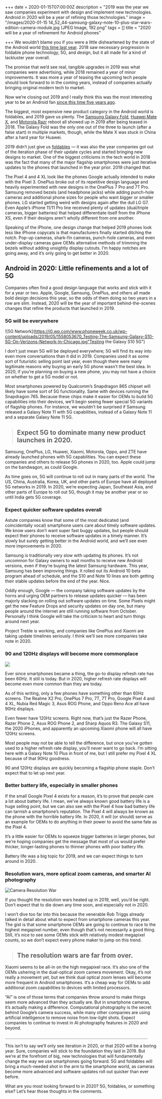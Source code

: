 +++
date = 2020-01-15T07:00:00Z
description = "2019 was the year we saw companies experiment with design and implement new technologies. Android in 2020 will be a year of refining those technologies."
image = "/images/2020-01-15 14_52_44-samsung-galaxy-note-10-plus-star-wars-edition-camera-module.jpg (JPEG Image, 192.png"
tags = []
title = "2020 will be a year of refinement for Android phones"

+++
We wouldn’t blame you if you were a little disheartened by the state of the Android world [this time last year](https://www.androidauthority.com/android-2019-predictions-923244/). 2018 saw necessary progression in foldable phone technology, 5G, and design, but it all made for a kind of lackluster year overall.

The promise that we’d see real, tangible upgrades in 2019 was what companies were advertising, while 2018 remained a year of minor improvements. It was more a year of teasing the upcoming tech people should look forward to in the coming years, instead of companies actually bringing original modern tech to market.

Now we’re closing out 2019 and I really think this was the most interesting year to be an Android fan [since this time five years ago](https://www.androidauthority.com/best-smartphones-of-the-decade-2014-1065667/).

The biggest, most expensive new product category in the Android world is foldables, and 2019 gave us plenty. The [Samsung Galaxy Fold](https://haroldtalks.tech/2019/03/27/Foldables/), [Huawei Mate X](https://haroldtalks.tech/2019/03/27/Foldables/), and [Motorola Razr](https://haroldtalks.tech/2019/03/27/Foldables/) reboot all showed up in 2019 after being teased in 2018. The Galaxy Fold was the only one out of the three to launch (after a false start) in multiple markets, though, while the Mate X was stuck in China after a hard year for Huawei.

2019 didn’t just give us [foldables](https://haroldtalks.tech/2019/03/27/Foldables/) — it was also the year companies got out of the iteration phase of their update cycles and started bringing new designs to market. One of the biggest criticisms in the tech world in 2018 was the fact that many of the major flagship smartphones were just iterative updates to the phones that launched in the year prior. 2019 changed that.

The Pixel 4 and 4 XL look like the phones Google actually intended to make with the Pixel 3. OnePlus broke out of its repetitive design language and heavily experimented with new designs in the OnePlus 7 Pro and 7T Pro. Samsung removed bezels (and headphone jacks) while adding punch-hole cameras and additional phone sizes for people who want bigger or smaller phones. LG started getting weird with designs again after the dull LG G7. Even Apple’s iPhone 11/11 Pro line received plenty of updates (dual/triple cameras, bigger batteries) that helped differentiate itself from the iPhone XS, even if their designs aren’t wholly different from one another.

Speaking of the iPhone, one design change that helped 2019 phones look less like iPhone copycats is that manufacturers finally started ditching the notch. Pop-up cameras, shark-fin cameras, punch-hole cameras, and even under-display cameras gave OEMs alternative methods of trimming the bezels without adding unsightly display cutouts. I’m happy notches are going away, and it’s only going to get better in 2020.

## **Android in 2020: Little refinements and a lot of 5G**

Companies often find a good design language that works and stick with it for a year or two. Apple, Google, Samsung, OnePlus, and others all made bold design decisions this year, so the odds of them doing so two years in a row are slim. Instead, 2020 will be the year of important behind-the-scenes changes that refine the products that launched in 2019.

### **5G will be everywhere**

!\[5G Network\](https://i0.wp.com/www.phoneweek.co.uk/wp-content/uploads/2019/05/1558053670_Testing-The-Samsung-Galaxy-S10-5G-On-Verizons-Network-In-Chicago.jpg"Testing the Galaxy S10 5G")

I don’t just mean 5G will be deployed everywhere; 5G will find its way into even more conversations than it did in 2019. Companies used it as some sort of futuristic selling point last year, even though there were many legitimate reasons why buying an early 5G phone wasn’t the best idea. In 2020, if you’re planning on buying a new phone, you may not have a choice on whether to get a 5G model or not.

Most smartphones powered by Qualcomm’s Snapdragon 865 chipset will likely have some sort of 5G functionality. Same with devices running the Snapdragon 765. Because these chips make it easier for OEMs to build 5G capabilities into their devices, we’ll begin seeing fewer special 5G variants of flagship phones. For instance, we wouldn’t be surprised if Samsung released a Galaxy Note 11 with 5G capabilities, instead of a Galaxy Note 11 and a separate Galaxy Note 11 5G.

> ## **Expect 5G to dominate many new product launches in 2020.**

Samsung, OnePlus, LG, Huawei, Xiaomi, Motorola, Oppo, and ZTE have already launched phones with 5G capabilities. You can expect these companies and others to release 5G phones in 2020, too. Apple could jump on the bandwagon, as could Google.

As time goes on, 5G will continue to roll out in many parts of the world. The US, China, Australia, Korea, UK, and other parts of Europe have all deployed 5G networks in 2019. In 2020, we’re expecting Japan, Southeast Asia, and other parts of Europe to roll out 5G, though it may be another year or so until India gets 5G coverage.

### **Expect quicker software updates overall**

Astute companies know that some of the most dedicated (and coincidentally vocal) smartphone users care about timely software updates. We know users don’t want super fast buggy updates, but people should expect their phones to receive software updates in a timely manner. It’s slowly but surely getting better in the Android world, and we’ll see even more improvements in 2020.

Samsung is traditionally very slow with updating its phones. It’s not uncommon for Galaxy owners to wait months to receive new Android versions, even if they’re buying the latest Samsung hardware. This year, Samsung has been improving things. It rolled out its Android 10 beta program ahead of schedule, and the S10 and Note 10 lines are both getting their stable updates before the end of the year. Nice.

Oddly enough, Google — the company taking software updates by the horns and urging OEM partners to release updates quicker — has been majorly slacking on rolling out software updates on time. Some Pixels might get the new Feature Drops and security updates on day one, but many people around the internet are still running software from October. Personally I think Google will take the criticism to heart and turn things around next year.

Project Treble is working, and companies like OnePlus and Xiaomi are taking update timelines seriously. I think we’ll see more companies take note in 2020.

### **90 and 120Hz displays will become more commonplace**

[![](https://i.ytimg.com/vi/iG2DgjrLDJc/maxresdefault.jpg)](https://www.youtube.com/watch?v=iG2DgjrLDJc&feature=emb_logo)

Ever since smartphones became a thing, the go-to display refresh rate has been 60Hz. It still is today. But in 2020, higher refresh rate displays will become even more common than they are today.

As of this writing, only a few phones have something other than 60Hz screens. The Realme X2 Pro, OnePlus 7 Pro, 7T, 7T Pro, Google Pixel 4 and 4 XL, Nubia Red Magic 3, Asus ROG Phone, and Oppo Reno Ace all have 90Hz displays.

Even fewer have 120Hz screens. Right now, that’s just the Razer Phone, Razer Phone 2, Asus ROG Phone 2, and Sharp Aquos R3. The Galaxy S11, the 2020 iPhones, and apparently an upcoming Xiaomi phone will all have 120Hz screens.

Most people may not be able to tell the difference, but once you’ve gotten used to a higher refresh rate display, you’ll never want to go back. I’m sitting here with a Galaxy Note 10 Plus in front of me, but I still prefer my Pixel 4 XL because of that 90Hz goodness.

90 and 120Hz displays are quickly becoming a flagship phone staple. Don’t expect that to let up next year.

### **Better battery life, especially in smaller phones**

If the small Google Pixel 4 exists for a reason, it’s to prove that people care a lot about battery life. I mean, we’ve always known good battery life is a huge selling point, but we can also see with the Pixel 4 how bad battery life can tarnish a smartphone’s reputation. The Pixel 4 will always be known as the phone with the horrible battery life. In 2020, it will (or should) serve as an example for OEMs to do anything in their power to avoid the same fate as the Pixel 4.

It’s a little easier for OEMs to squeeze bigger batteries in larger phones, but we’re hoping companies get the message that most of us would prefer thicker, longer-lasting phones to thinner phones with poor battery life.

Battery life was a big topic for 2019, and we can expect things to turn around in 2020.

### **Resolution wars, more optical zoom cameras, and smarter AI photography**

![Camera Resolution War](https://static.bhphotovideo.com/explora/sites/default/files/_apple-special-event-2019-09-10-iphone-11_pro-3-views_0.png "Camera Resolution War")

If you thought the resolution wars heated up in 2019, well, you’d be right. Don’t expect that to die down any time soon, and especially not in 2020.

I won’t dive too far into this because the venerable Rob Triggs already talked in detail about what to expect from smartphone cameras this year. The gist is that some smartphone OEMs are going to continue to race to the highest megapixel number, even though that’s not necessarily a good thing. Still, it’s nice to see some OEMs stick with relatively modest megapixel counts, so we don’t expect every phone maker to jump on this trend.

> ## **The resolution wars are far from over.**

Xiaomi seems to be all-in on the high megapixel race. It’s also one of the OEMs ushering in the dual-optical zoom camera movement. Okay, it’s not really a movement yet, but we think dual optical zoom lenses will become more frequent in Android smartphones. It’s a cheap way for OEMs to add additional zoom capabilities to devices with limited processors.

“AI” is one of those terms that companies throw around to make things seem more advanced than they actually are. But in smartphone cameras, it’s actually making a difference. Computational photography is the secret behind Google’s camera success, while many other companies are using artificial intelligence to remove noise from low-light shots. Expect companies to continue to invest in AI photography features in 2020 and beyond.

    __________________________________________________________________

This isn’t to say we’ll only see iteration in 2020, or that 2020 will be a boring year. Sure, companies will stick to the foundation they laid in 2019. But we’re at the forefront of big, new technologies that will fundamentally change the way we use smartphones going forward. 5G and foldables will bring a much-needed shot in the arm to the smartphone world, as cameras become more advanced and software updates roll out quicker than ever before.

What are you most looking forward to in 2020? 5G, foldables, or something else? Let’s hear those thoughts in the comments.